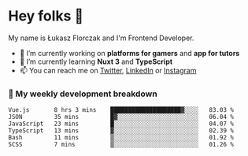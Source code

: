 # Hey folks 👋

My name is Łukasz Florczak and I'm Frontend Developer. 

- 🔭 I’m currently working on **platforms for gamers** and **app for tutors**
- 🌱 I’m currently learning **Nuxt 3** and **TypeScript**
- 📫 You can reach me on [Twitter](https://twitter.com/lukaszflorczak), [LinkedIn](https://pl.linkedin.com/in/lukasz-florczak) or [Instagram](https://instagram.com/lukaszflorczak)


### 🧮 My weekly development breakdown

<!--START_SECTION:waka-->

```text
Vue.js       8 hrs 3 mins    ████████████████████▓░░░░   83.03 %
JSON         35 mins         █▓░░░░░░░░░░░░░░░░░░░░░░░   06.04 %
JavaScript   23 mins         █░░░░░░░░░░░░░░░░░░░░░░░░   04.07 %
TypeScript   13 mins         ▓░░░░░░░░░░░░░░░░░░░░░░░░   02.39 %
Bash         11 mins         ▒░░░░░░░░░░░░░░░░░░░░░░░░   01.92 %
SCSS         7 mins          ▒░░░░░░░░░░░░░░░░░░░░░░░░   01.26 %
```

<!--END_SECTION:waka-->

<!--
**lukaszflorczak/lukaszflorczak** is a ✨ _special_ ✨ repository because its `README.md` (this file) appears on your GitHub profile.

Here are some ideas to get you started:

- 🔭 I’m currently working on ...
- 🌱 I’m currently learning ...
- 👯 I’m looking to collaborate on ...
- 🤔 I’m looking for help with ...
- 💬 Ask me about ...
- 📫 How to reach me: ...
- 😄 Pronouns: ...
- ⚡ Fun fact: ...
-->

